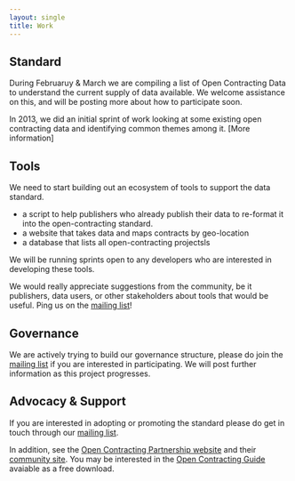 ```yaml
---
layout: single
title: Work
---
```

## Standard
During Februaruy & March we are compiling a list of Open Contracting Data to understand
the current supply of data available. We welcome assistance on this, and will be posting 
more about how to participate soon.

In 2013, we did an initial sprint of work looking at some existing open contracting 
data and identifying common themes among it. [More information]

## Tools
We need to start building out an ecosystem of tools to support the data standard.

* a script to help publishers who already publish their data to re-format it into the open-contracting standard. 
* a website that takes data and maps contracts by geo-location
* a database that lists all open-contracting projectsls

We will be running sprints open to any developers who are interested in developing these
tools. 

We would really appreciate suggestions from the community, be it publishers, data users, or other stakeholders
about tools that would be useful. Ping us on the [mailing list](/pages/community)! 

## Governance
We are actively trying to build our governance structure, please do join the [mailing list](/pages/community) if you
are interested in participating. We will post further information as this project progresses.

## Advocacy & Support
If you are interested in adopting or promoting the standard please do get in touch through 
our [mailing list](/pages/community).

In addition, see the [Open Contracting Partnership website](http://www.open-contracting.org/home-v1) and
their [community site](http://pro-act.org/). You may be interested in the [Open Contracting Guide](http://www.open-contracting.org/open_contracting_guide)
avaiable as a free download.
